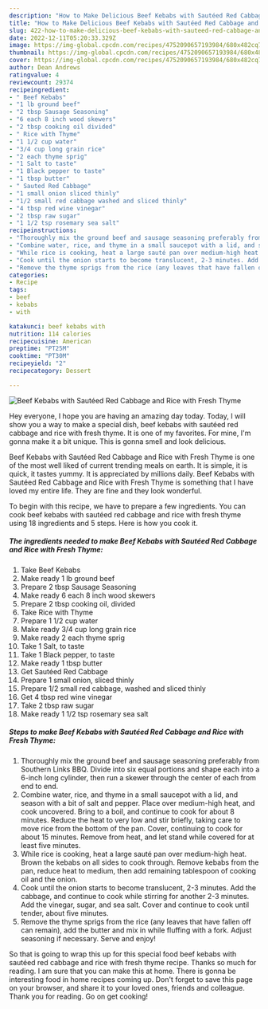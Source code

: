 ```yaml
---
description: "How to Make Delicious Beef Kebabs with Sautéed Red Cabbage and Rice with Fresh Thyme"
title: "How to Make Delicious Beef Kebabs with Sautéed Red Cabbage and Rice with Fresh Thyme"
slug: 422-how-to-make-delicious-beef-kebabs-with-sauteed-red-cabbage-and-rice-with-fresh-thyme
date: 2022-12-11T05:20:33.329Z
image: https://img-global.cpcdn.com/recipes/4752090657193984/680x482cq70/beef-kebabs-with-sauteed-red-cabbage-and-rice-with-fresh-thyme-recipe-main-photo.jpg
thumbnail: https://img-global.cpcdn.com/recipes/4752090657193984/680x482cq70/beef-kebabs-with-sauteed-red-cabbage-and-rice-with-fresh-thyme-recipe-main-photo.jpg
cover: https://img-global.cpcdn.com/recipes/4752090657193984/680x482cq70/beef-kebabs-with-sauteed-red-cabbage-and-rice-with-fresh-thyme-recipe-main-photo.jpg
author: Dean Andrews
ratingvalue: 4
reviewcount: 29374
recipeingredient:
- " Beef Kebabs"
- "1 lb ground beef"
- "2 tbsp Sausage Seasoning"
- "6 each 8 inch wood skewers"
- "2 tbsp cooking oil divided"
- " Rice with Thyme"
- "1 1/2 cup water"
- "3/4 cup long grain rice"
- "2 each thyme sprig"
- "1 Salt to taste"
- "1 Black pepper to taste"
- "1 tbsp butter"
- " Sauted Red Cabbage"
- "1 small onion sliced thinly"
- "1/2 small red cabbage washed and sliced thinly"
- "4 tbsp red wine vinegar"
- "2 tbsp raw sugar"
- "1 1/2 tsp rosemary sea salt"
recipeinstructions:
- "Thoroughly mix the ground beef and sausage seasoning preferably from Southern Links BBQ. Divide into six equal portions and shape each into a 6-inch long cylinder, then run a skewer through the center of each from end to end."
- "Combine water, rice, and thyme in a small saucepot with a lid, and season with a bit of salt and pepper. Place over medium-high heat, and cook uncovered. Bring to a boil, and continue to cook for about 8 minutes. Reduce the heat to very low and stir briefly, taking care to move rice from the bottom of the pan. Cover, continuing to cook for about 15 minutes. Remove from heat, and let stand while covered for at least five minutes."
- "While rice is cooking, heat a large sauté pan over medium-high heat. Brown the kebabs on all sides to cook through. Remove kebabs from the pan, reduce heat to medium, then add remaining tablespoon of cooking oil and the onion."
- "Cook until the onion starts to become translucent, 2-3 minutes. Add the cabbage, and continue to cook while stirring for another 2-3 minutes. Add the vinegar, sugar, and sea salt. Cover and continue to cook until tender, about five minutes."
- "Remove the thyme sprigs from the rice (any leaves that have fallen off can remain), add the butter and mix in while fluffing with a fork. Adjust seasoning if necessary. Serve and enjoy!"
categories:
- Recipe
tags:
- beef
- kebabs
- with

katakunci: beef kebabs with 
nutrition: 114 calories
recipecuisine: American
preptime: "PT25M"
cooktime: "PT30M"
recipeyield: "2"
recipecategory: Dessert

---
```



![Beef Kebabs with Sautéed Red Cabbage and Rice with Fresh Thyme](https://img-global.cpcdn.com/recipes/4752090657193984/680x482cq70/beef-kebabs-with-sauteed-red-cabbage-and-rice-with-fresh-thyme-recipe-main-photo.jpg)

Hey everyone, I hope you are having an amazing day today. Today, I will show you a way to make a special dish, beef kebabs with sautéed red cabbage and rice with fresh thyme. It is one of my favorites. For mine, I'm gonna make it a bit unique. This is gonna smell and look delicious.

Beef Kebabs with Sautéed Red Cabbage and Rice with Fresh Thyme is one of the most well liked of current trending meals on earth. It is simple, it is quick, it tastes yummy. It is appreciated by millions daily. Beef Kebabs with Sautéed Red Cabbage and Rice with Fresh Thyme is something that I have loved my entire life. They are fine and they look wonderful.




To begin with this recipe, we have to prepare a few ingredients. You can cook beef kebabs with sautéed red cabbage and rice with fresh thyme using 18 ingredients and 5 steps. Here is how you cook it.

<!--inarticleads1-->

##### The ingredients needed to make Beef Kebabs with Sautéed Red Cabbage and Rice with Fresh Thyme:

1. Take  Beef Kebabs
1. Make ready 1 lb ground beef
1. Prepare 2 tbsp Sausage Seasoning
1. Make ready 6 each 8 inch wood skewers
1. Prepare 2 tbsp cooking oil, divided
1. Take  Rice with Thyme
1. Prepare 1 1/2 cup water
1. Make ready 3/4 cup long grain rice
1. Make ready 2 each thyme sprig
1. Take 1 Salt, to taste
1. Take 1 Black pepper, to taste
1. Make ready 1 tbsp butter
1. Get  Sautéed Red Cabbage
1. Prepare 1 small onion, sliced thinly
1. Prepare 1/2 small red cabbage, washed and sliced thinly
1. Get 4 tbsp red wine vinegar
1. Take 2 tbsp raw sugar
1. Make ready 1 1/2 tsp rosemary sea salt




<!--inarticleads2-->

##### Steps to make Beef Kebabs with Sautéed Red Cabbage and Rice with Fresh Thyme:

1. Thoroughly mix the ground beef and sausage seasoning preferably from Southern Links BBQ. Divide into six equal portions and shape each into a 6-inch long cylinder, then run a skewer through the center of each from end to end.
1. Combine water, rice, and thyme in a small saucepot with a lid, and season with a bit of salt and pepper. Place over medium-high heat, and cook uncovered. Bring to a boil, and continue to cook for about 8 minutes. Reduce the heat to very low and stir briefly, taking care to move rice from the bottom of the pan. Cover, continuing to cook for about 15 minutes. Remove from heat, and let stand while covered for at least five minutes.
1. While rice is cooking, heat a large sauté pan over medium-high heat. Brown the kebabs on all sides to cook through. Remove kebabs from the pan, reduce heat to medium, then add remaining tablespoon of cooking oil and the onion.
1. Cook until the onion starts to become translucent, 2-3 minutes. Add the cabbage, and continue to cook while stirring for another 2-3 minutes. Add the vinegar, sugar, and sea salt. Cover and continue to cook until tender, about five minutes.
1. Remove the thyme sprigs from the rice (any leaves that have fallen off can remain), add the butter and mix in while fluffing with a fork. Adjust seasoning if necessary. Serve and enjoy!




So that is going to wrap this up for this special food beef kebabs with sautéed red cabbage and rice with fresh thyme recipe. Thanks so much for reading. I am sure that you can make this at home. There is gonna be interesting food in home recipes coming up. Don't forget to save this page on your browser, and share it to your loved ones, friends and colleague. Thank you for reading. Go on get cooking!
